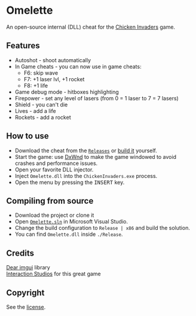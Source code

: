 # Omelette

An open-source internal (DLL) cheat for the [Chicken Invaders](https://www.interactionstudios.com/chickeninvaders.php) game.

## Features

- Autoshot - shoot automatically
- In Game cheats - you can now use in game cheats:
    - F6: skip wave
    - F7: +1 laser lvl, +1 rocket
    - F8: +1 life
- Game debug mode - hitboxes highlighting
- Firepower - set any level of lasers (from 0 = 1 laser to 7 = 7 lasers)
- Shield - you can't die
- Lives - add a life
- Rockets - add a rocket

## How to use

- Download the cheat from the [`Releases`](../../releases) or [build it](#compiling-from-source) yourself.
- Start the game: use [DxWnd](https://github.com/DxWnd/DxWnd.reloaded) to make the game windowed to avoid crashes and performance issues.
- Open your favorite DLL injector.
- Inject `Omelette.dll` into the `ChickenInvaders.exe` process.
- Open the menu by pressing the <kbd>INSERT</kbd> key.

## Compiling from source

- Download the project or clone it
- Open [`Omelette.sln`](./Omelette.sln) in Microsoft Visual Studio.
- Change the build configuration to `Release | x86` and build the solution.
- You can find `Omelette.dll` inside `./Release`.

## Credits

[Dear imgui](https://github.com/ocornut/imgui) library  
[Interaction Studios](https://www.interactionstudios.com/chickeninvaders.php) for this great game

## Copyright

See the [license](/LICENSE).